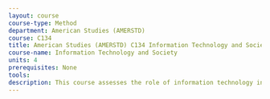```yaml
---
layout: course 
course-type: Method
department: American Studies (AMERSTD)
course: C134
title: American Studies (AMERSTD) C134 Information Technology and Society
course-name: Information Technology and Society
units: 4
prerequisites: None
tools: 
description: This course assesses the role of information technology in the digitalization of society by focusing on the deployment of e-government, e-commerce, e-learning, the digital city, telecommuting, virtual communities, internet time, the virtual office, and the geography of cyber space. The course will also discuss the role of information technology in the governance and economic development of society. 
---
```

